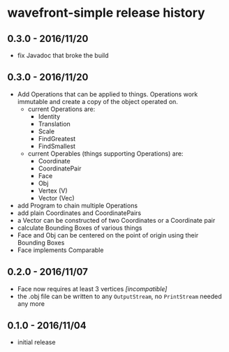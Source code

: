wavefront-simple release history
================================


0.3.0 - 2016/11/20
------------------

- fix Javadoc that broke the build


0.3.0 - 2016/11/20
------------------

- Add Operations that can be applied to things.
  Operations work immutable and create a copy of the
  object operated on.
    - current Operations are:
		- Identity
		- Translation
		- Scale
		- FindGreatest
		- FindSmallest
	- current Operables (things supporting Operations) are:
		- Coordinate
		- CoordinatePair
		- Face
		- Obj
		- Vertex (V)
		- Vector (Vec)
- add Program to chain multiple Operations
- add plain Coordinates and CoordinatePairs
- a Vector can be constructed of two Coordinates or a
  Coordinate pair
- calculate Bounding Boxes of various things
- Face and Obj can be centered on the point of origin
  using their Bounding Boxes
- Face implements Comparable


0.2.0 - 2016/11/07
------------------

- Face now requires at least 3 vertices *[incompatible]*
- the .obj file can be written to any ``OutputStream``,
  no ``PrintStream`` needed any more


0.1.0 - 2016/11/04
------------------

- initial release
